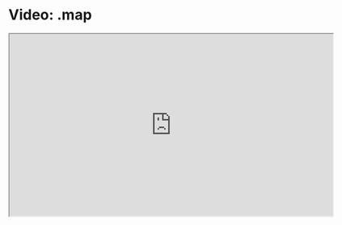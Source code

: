 # Video: .map

<iframe src="https://player.vimeo.com/video/549269961?title=0&byline=0&portrait=0" width="640" height="360" allowfullscreen="allowfullscreen" allow="autoplay; fullscreen; picture-in-picture"></iframe>

